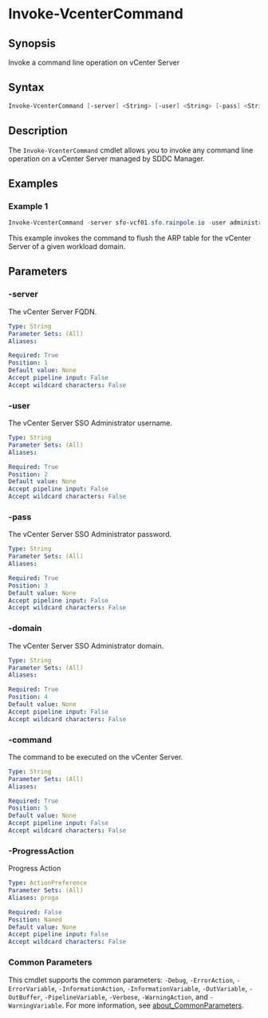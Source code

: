 # Invoke-VcenterCommand

## Synopsis

Invoke a command line operation on vCenter Server

## Syntax

```powershell
Invoke-VcenterCommand [-server] <String> [-user] <String> [-pass] <String> [-domain] <String> [-command] <String> [-ProgressAction <ActionPreference>] [<CommonParameters>]
```

## Description

The `Invoke-VcenterCommand` cmdlet allows you to invoke any command line operation on a vCenter Server managed by SDDC Manager.

## Examples

### Example 1

```powershell
Invoke-VcenterCommand -server sfo-vcf01.sfo.rainpole.io -user administrator@vsphere.local -pass VMw@re1! -domain sfo-m01 -command "ip -s -s neigh flush all"
```

This example invokes the command to flush the ARP table for the vCenter Server of a given workload domain.

## Parameters

### -server

The vCenter Server FQDN.

```yaml
Type: String
Parameter Sets: (All)
Aliases:

Required: True
Position: 1
Default value: None
Accept pipeline input: False
Accept wildcard characters: False
```

### -user

The vCenter Server SSO Administrator username.

```yaml
Type: String
Parameter Sets: (All)
Aliases:

Required: True
Position: 2
Default value: None
Accept pipeline input: False
Accept wildcard characters: False
```

### -pass

The vCenter Server SSO Administrator password.

```yaml
Type: String
Parameter Sets: (All)
Aliases:

Required: True
Position: 3
Default value: None
Accept pipeline input: False
Accept wildcard characters: False
```

### -domain

The vCenter Server SSO Administrator domain.

```yaml
Type: String
Parameter Sets: (All)
Aliases:

Required: True
Position: 4
Default value: None
Accept pipeline input: False
Accept wildcard characters: False
```

### -command

The command to be executed on the vCenter Server.

```yaml
Type: String
Parameter Sets: (All)
Aliases:

Required: True
Position: 5
Default value: None
Accept pipeline input: False
Accept wildcard characters: False
```

### -ProgressAction

Progress Action

```yaml
Type: ActionPreference
Parameter Sets: (All)
Aliases: proga

Required: False
Position: Named
Default value: None
Accept pipeline input: False
Accept wildcard characters: False
```

### Common Parameters

This cmdlet supports the common parameters: `-Debug`, `-ErrorAction`, `-ErrorVariable`, `-InformationAction`, `-InformationVariable`, `-OutVariable`, `-OutBuffer`, `-PipelineVariable`, `-Verbose`, `-WarningAction`, and `-WarningVariable`. For more information, see [about_CommonParameters](http://go.microsoft.com/fwlink/?LinkID=113216).
